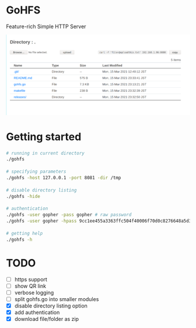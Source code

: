 # GoHFS
Feature-rich Simple HTTP Server

![](ss.png)
  
# Getting started
```bash
# running in current directory
./gohfs

# specifying parameters
./gohfs -host 127.0.0.1 -port 8081 -dir /tmp 

# disable directory listing
./gohfs -hide

# authentication
./gohfs -user gopher -pass gopher # raw password
./gohfs -user gopher -hpass 9cc1ee455a3363ffc504f40006f70d0c8276648a5d3eb3f9524e94d1b7a83aef # sha256 hashed

# getting help
./gohfs -h
```

# TODO
- [ ] https support
- [ ] show QR link
- [ ] verbose logging
- [ ] split gohfs.go into smaller modules
- [x] disable directory listing option
- [x] add authentication
- [x] download file/folder as zip
